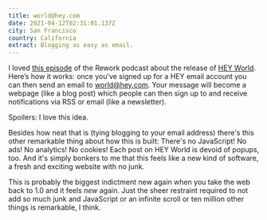 ```yaml
---
title: world@hey.com
date: 2021-04-12T02:31:01.137Z
city: San Francisco
country: California
extract: Blogging as easy as email.
---
```

I loved [this episode](https://overcast.fm/+JptjDjl1o) of the Rework podcast about the release of [HEY World](https://hey.com/world/). Here’s how it works: once you've signed up for a HEY email account you can then send an email to world@hey.com. Your message will become a webpage (like a blog post) which people can then sign up to and receive notifications via RSS or email (like a newsletter).

Spoilers: I love this idea.

Besides how neat that is (tying blogging to your email address) there's this other remarkable thing about how this is built: There's no JavaScript! No ads! No analytics! No cookies! Each post on HEY World is devoid of popups, too. And it's simply bonkers to me that this feels like a new kind of software, a fresh and exciting website with no junk. 

This is probably the biggest indictment new again when you take the web back to 1.0 and it feels _new_ again. Just the sheer restraint required to not add so much junk and JavaScript or an infinite scroll or ten million other things  is remarkable, I think.
